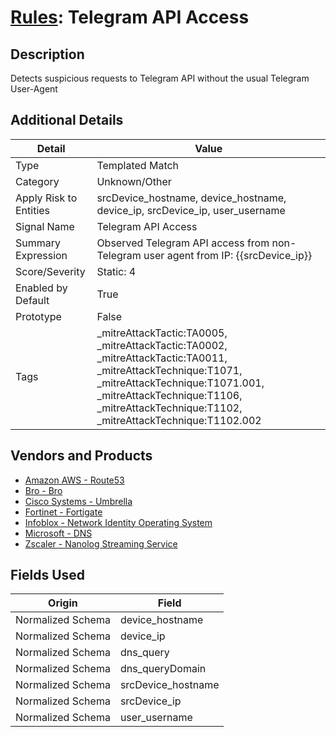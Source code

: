 # [Rules](README.md): Telegram API Access

## Description
Detects suspicious requests to Telegram API without the usual Telegram User-Agent

## Additional Details
|Detail|Value|
|----|----|
|Type|Templated Match|
|Category|Unknown/Other|
|Apply Risk to Entities|srcDevice_hostname, device_hostname, device_ip, srcDevice_ip, user_username|
|Signal Name|Telegram API Access|
|Summary Expression|Observed Telegram API access from non-Telegram user agent from IP: {{srcDevice_ip}}|
|Score/Severity|Static: 4|
|Enabled by Default|True|
|Prototype|False|
|Tags|_mitreAttackTactic:TA0005, _mitreAttackTactic:TA0002, _mitreAttackTactic:TA0011, _mitreAttackTechnique:T1071, _mitreAttackTechnique:T1071.001, _mitreAttackTechnique:T1106, _mitreAttackTechnique:T1102, _mitreAttackTechnique:T1102.002|
## Vendors and Products
- [Amazon AWS - Route53](../products/e2393771-bda2-414a-8661-0a57069287ad.md)
- [Bro - Bro](../products/37C866BF-72E1-470A-9072-EDB908F56951.md)
- [Cisco Systems - Umbrella](../products/5ba50e74-3c05-4ea8-aeaf-5efde588c60f.md)
- [Fortinet - Fortigate](../products/c57e2c85-4fc1-4fb7-8fa1-dbc5235231ad.md)
- [Infoblox - Network Identity Operating System](../products/43808f4c-15e9-480c-ab1a-38bdef3b6798.md)
- [Microsoft - DNS](../products/e362ae18-9af1-496d-9ace-efa05a8381c6.md)
- [Zscaler - Nanolog Streaming Service](../products/6299d728-14f7-455e-85c5-ea8ec65a654a.md)


## Fields Used

|Origin|Field|
|----|----|
|Normalized Schema|device_hostname|
|Normalized Schema|device_ip|
|Normalized Schema|dns_query|
|Normalized Schema|dns_queryDomain|
|Normalized Schema|srcDevice_hostname|
|Normalized Schema|srcDevice_ip|
|Normalized Schema|user_username|


